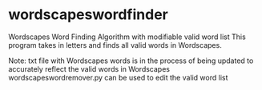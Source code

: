 # wordscapeswordfinder
Wordscapes Word Finding Algorithm with modifiable valid word list
This program takes in letters and finds all valid words in Wordscapes.

Note: txt file with Wordscapes words is in the process of being updated to accurately reflect the valid words in Wordscapes wordscapeswordremover.py can be used to edit the valid word list
